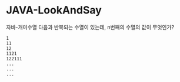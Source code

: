 # JAVA-LookAndSay
자바-개미수열
다음과 반복되는 수열이 있는데, n번째의 수열의 값이 무엇인가? 

  
    1
    11
    12
    1121
    122111
    ...
    ...
    ...
